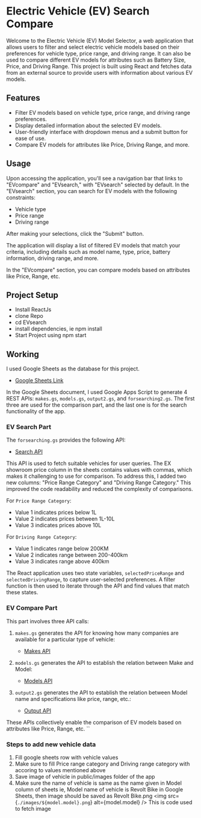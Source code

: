 # Electric Vehicle (EV) Search Compare

Welcome to the Electric Vehicle (EV) Model Selector, a web application that allows users to filter and select electric vehicle models based on their preferences for vehicle type, price range, and driving range. It can also be used to compare different EV models for attributes such as Battery Size, Price, and Driving Range. This project is built using React and fetches data from an external source to provide users with information about various EV models.

## Features

- Filter EV models based on vehicle type, price range, and driving range preferences.
- Display detailed information about the selected EV models.
- User-friendly interface with dropdown menus and a submit button for ease of use.
- Compare EV models for attributes like Price, Driving Range, and more.

## Usage

Upon accessing the application, you'll see a navigation bar that links to "EVcompare" and "EVsearch," with "EVsearch" selected by default. In the "EVsearch" section, you can search for EV models with the following constraints:
- Vehicle type
- Price range
- Driving range

After making your selections, click the "Submit" button.

The application will display a list of filtered EV models that match your criteria, including details such as model name, type, price, battery information, driving range, and more.

In the "EVcompare" section, you can compare models based on attributes like Price, Range, etc.

## Project Setup
- Install ReactJs
- clone Repo
- cd EVsearch
- install dependencies, ie npm install
- Start Project using npm start

## Working

I used Google Sheets as the database for this project.
- [Google Sheets Link](https://docs.google.com/spreadsheets/d/1M1zOzXs7kiB1BsRRVdlY02Br3-4gnztzsCfsJ3_t2hk/edit#gid=717085733)

In the Google Sheets document, I used Google Apps Script to generate 4 REST APIs: `makes.gs`, `models.gs`, `output2.gs`, and `forsearching2.gs`. The first three are used for the comparison part, and the last one is for the search functionality of the app.

### EV Search Part

The `forsearching.gs` provides the following API:
- [Search API](https://script.google.com/macros/s/AKfycbweHn70wVoTs9yH52R3n0wlbbLKua88Ts8NwIHy-t3fGsGvSEpDWk-zTz8cb2NjXhoF/exec)

This API is used to fetch suitable vehicles for user queries. The EX showroom price column in the sheets contains values with commas, which makes it challenging to use for comparison. To address this, I added two new columns: "Price Range Category" and "Driving Range Category." This improved the code readability and reduced the complexity of comparisons.

For `Price Range Category`:
- Value 1 indicates prices below 1L
- Value 2 indicates prices between 1L-10L
- Value 3 indicates prices above 10L

For `Driving Range Category`:
- Value 1 indicates range below 200KM
- Value 2 indicates range between 200-400km
- Value 3 indicates range above 400km

The React application uses two state variables, `selectedPriceRange` and `selectedDrivingRange`, to capture user-selected preferences. A filter function is then used to iterate through the API and find values that match these states.

### EV Compare Part

This part involves three API calls:

1. `makes.gs` generates the API for knowing how many companies are available for a particular type of vehicle:
   - [Makes API](https://script.googleusercontent.com/macros/echo?user_content_key=EWdng17AQWmoxGDFy0qj6pppVgHQQnCJaoe57yCNLuXFPv6XIJlANjJxAIJEdToAF5CHTYKqGAyKB82eRX9CnK2wv8YbNFlwm5_BxDlH2jW0nuo2oDemN9CCS2h10ox_1xSncGQajx_ryfhECjZEnD7LTDAgcsXj4QWRvWoLP8VrNqmYm0dTDsjivlZr5t-LRyJ_QT7YNmV_R_WFSfPfM4pHwhaJgUo7HfFcMr0Gi2HyAE-HlZfi1A&lib=MS1bqgT8n3LUBMH833Wm9V7qr18IHoUaO)

2. `models.gs` generates the API to establish the relation between Make and Model:
   - [Models API](https://script.googleusercontent.com/macros/echo?user_content_key=1MT4Fl8IHe-K19BYhREOwwnUGPuZFtfPLtxE2NWSkYfDtSNVLD3PJjeVRLWA1jKmjR5zDk5yF4dprOHoVkUSEE6Nk1sVVQpnm5_BxDlH2jW0nuo2oDemN9CCS2h10ox_1xSncGQajx_ryfhECjZEnMui92DJbVC1KUgDXgQmRcLmDCGh8mZ_L_V8lDGsN71zKZDZpIkhA3H_j2HNO9fS4b3O9zFdrYlF0IcAQOdvdJSEgu4uvD2lmQ&lib=MS1bqgT8n3LUBMH833Wm9V7qr18IHoUaO)

3. `output2.gs` generates the API to establish the relation between Model name and specifications like price, range, etc.:
   - [Output API](https://script.googleusercontent.com/a/macros/nitp.ac.in/echo?user_content_key=LTFgZ69JyPOQe1RJWP2J0LaY3y-9rG5gBLqUf8xyiDjbWgbexyJZyHw7ynGGGzJqnFtV2MvQ-KyPE7y8IXpBtpxdhnkiyaRUm5_BxDlH2jW0nuo2oDemN9CCS2h10ox_nRPgeZU6HP9Gk3LAbHB0UyHaYKxUla6AWfbFZwADmYQjwh5IvUdBRNUiXVgZMMcrCbrgryMDhOEpr3lAaS7OHfWjqTT_0MTL68J59YEUUI-7ApwXyHo7hnEuoAshFFrEXMuqa_jo9BU&lib=MS1bqgT8n3LUBMH833Wm9V7qr18IHoUaO)

These APIs collectively enable the comparison of EV models based on attributes like Price, Range, etc.
``


### Steps to add new vehicle data

1. Fill google sheets row with vehicle values
2. Make sure to fill Price range category and Driving range category with accoring to values mentioned above
3. Save image of vehicle in public/images folder of the app 
4. Make sure the name of vehicle is same as the name given in Model column of sheets
   ie, Model name of vehicle is Revolt Bike in Google Sheets, then image should be saved as Revolt Bike.png
           <img src={`./images/${model.model}.png`} alt={model.model} />
            This is code used to fetch image
      
          




